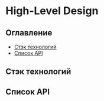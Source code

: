 # High-Level Design

## Оглавление
* [Стэк технологий](#стэк-технологий)
* [Список API](#стэк-технологий)

## Стэк технологий

## Список API
